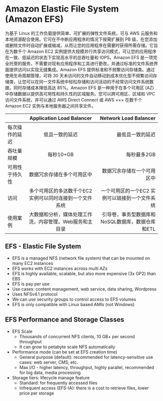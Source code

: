 # Amazon Elastic File System (Amazon EFS) 
为基于 Linux 的工作负载提供简单、可扩展的弹性文件系统，可与 AWS 云服务和本地资源配合使用。它可在不中断应用程序的情况下按需扩展到 PB 级，在您添加或删除文件时自动扩展或缩减，从而让您的应用程序在需要时获得所需存储。它旨在为数千个 Amazon EC2 实例提供大规模并行共享访问模式，可让您的应用程序在一致、低延迟的状态下实现高水平的总吞吐量和 IOPS。Amazon EFS 是一项完全托管的服务，不需要对现有应用程序和工具进行更改，并通过标准的文件系统界面提供访问以实现无缝集成。Amazon EFS 提供标准和不频繁访问存储类。通过使用生命周期管理，可将 30 天未访问的文件自动移动到成本优化型不频繁访问存储类，让您可以在同一文件系统中轻松存储和访问活动的不经常访问文件系统数据，同时存储成本降低高达 85%。Amazon EFS 是一种用于在多个可用区 (AZ) 中存储数据以提供高可用性和持久性的区域服务。您可以跨可用区、区域和 VPC 访问文件系统，并可以通过 AWS Direct Connect 或 AWS ××× 在数千个 Amazon EC2 实例与本地服务器之间共享文件。

| 			 | Application Load Balancer |   Network Load Balancer |   
| :------------- | :----------: | ------------: |
| 每次操作的延迟 |  低且一致的延迟 | 最低且一致的延迟 |
| 吞吐量规模 |  每秒10+GB | 每秒最多2GB |
| 可用性于持久性 |数据冗余存储在多个可用区中 | 数据冗余存储在一个可用区中 |
| 访问 | 多个可用区的多达数千个EC2实例可以同时连接到一个文件系统 | 一个可用区的一个EC2  实例可以链接到一个文件系统 |
| 使用案例 |  大数据和分析，媒体处理工作流，内容管理，Web服务和主目录 | 引导卷，事务型数据库和NoSQL数据库，数据仓库和ETL |


## EFS - Elastic File System
- EFS is a managed NFS (network file system) that can be mounted on many EC2 instances
- EFS works with EC2 instances across multi AZs
- EFS is highly available, scalable, but also more expensive (3x GP2) than EBS
- EFS is pay per use
- Use cases: content management, web service, data sharing, Wordpress
- Uses NFSv4.1 protocol
- We can use security groups to control access to EFS volumes
- EFS is only compatible with Linux based AMIs (not Windows)

## EFS Performance and Storage Classes
- EFS Scale
    - Thousands of concurrent NFS clients, 10 GB+ per second throughput
    - It can grow to petabyte scale NFS automatically
- Performance mode (can be set at EFS creation time)
    - General purpose (default): recommended for latency-sensitive use cases: web server, CMS, etc.
    - Max I/O - higher latency, throughput, highly parallel, recommended for big data, media processing
- Storage tiers: lifecycle manage feature
    - Standard: for frequently accessed files
    - Infrequent access (EFS-IA): there is a cost to retrieve files, lower price per storage